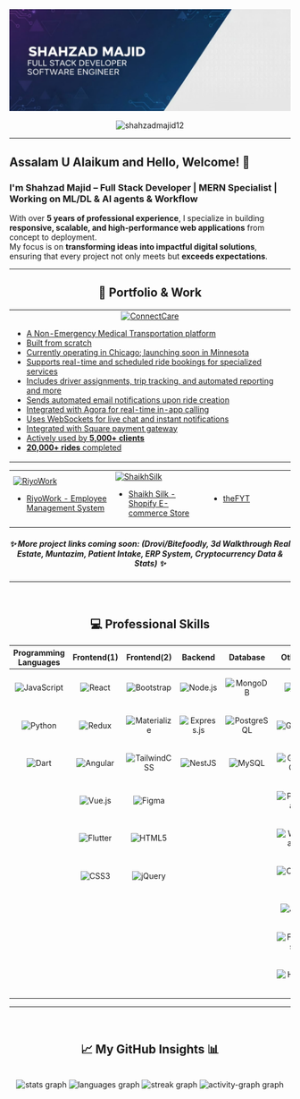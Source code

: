 
<img src="https://raw.githubusercontent.com/shahzaddmajid12/shahzaddmajid12/refs/heads/main/images/cover.png" />
</div>

<p align="center"> 
  <img src="https://komarev.com/ghpvc/?username=shahzadmajid12&label=Profile%20views&color=0e75b6&style=flat" alt="shahzadmajid12" /> 
</p>

---

## Assalam U Alaikum and Hello, Welcome! 🌟  

### I'm **Shahzad Majid** – Full Stack Developer | MERN Specialist | Working on ML/DL & AI agents & Workflow  

With over **5 years of professional experience**, I specialize in building **responsive, scalable, and high-performance web applications** from concept to deployment.  
My focus is on **transforming ideas into impactful digital solutions**, ensuring that every project not only meets but **exceeds expectations**.  
<!--
- 📌 **GitHub Repositories:** [Explore Now](https://github.com/shahzaddmajid12?tab=repositories)
-->

---


<h2 align="center"> 🚀 Portfolio & Work </h2>

<table align="center">
  <tr>
    <td align="center" width="800px">
      <a href="https://www.connectcaretrans.com/" target="_blank">
        <img src="https://connectcaretrans.net/static/media/login-logo2.5c941bfd3ae569821d01.png" alt="ConnectCare" width="150" height="150"/>
<!--         <h4>ConnectCare</h4> -->
        <ul align="left">
          <li>A Non-Emergency Medical Transportation platform</li>
          <li>Built from scratch</li>
          <li>Currently operating in Chicago; launching soon in Minnesota</li>
          <li>Supports real-time and scheduled ride bookings for specialized services</li>
          <li>Includes driver assignments, trip tracking, and automated reporting and more</li>
          <li>Sends automated email notifications upon ride creation</li>
          <li>Integrated with Agora for real-time in-app calling</li>
          <li>Uses WebSockets for live chat and instant notifications</li>
          <li>Integrated with Square payment gateway</li>
          <li>Actively used by <b>5,000+ clients</b></li>
          <li><b>20,000+ rides</b> completed</li>
        </ul>
      </a>
    </td>
  </tr>
</table>
<table align="center">
  <tr>
    <td width="400px">
      <a href="https://riyowork.com/" target="_blank">
        <img src="https://riyowork.com/static/media/logo.aee9c3a17666a569297d.png" alt="RiyoWork" width="150" height="150"/>
<!--         <h4>ConnectCare</h4> -->
        <ul align="left">
          <li>RiyoWork - Employee Management System</li>
        </ul>
      </a>
    </td>
    </td>
    <td width="400px">
      <a href="https://www.shaikhsilk.com/" target="_blank">
        <img src="https://www.shaikhsilk.com/cdn/shop/files/WhatsApp_Image_2025-07-10_at_19.58.51_ccae663d.jpg?height=120&v=1752162715" alt="ShaikhSilk" width="120" height="120"/>
<!--         <h4>ConnectCare</h4> -->
        <ul align="left">
          <li>Shaikh Silk - Shopify E-commerce Store</li>
        </ul>
      </a>
      <td width="400px">
      <a href="https://the-fyt.vercel.app/" target="_blank">
    <!--     <img src="" alt="theFYT" width="150" height="150"/> -->
        <ul align="left">
          <li>theFYT</li>
        </ul>
      </a>
    </td>
    
  </tr>
</table>

<h5 align="center">✨ More project links coming soon: (Drovi/Bitefoodly, 3d Walkthrough Real Estate, Muntazim, Patient Intake, ERP System, Cryptocurrency Data & Stats) ✨</h5>

---

<br clear="both">

<h2 align="center"> 💻 Professional Skills </h2>

<p align="center">

  <!-- Frameworks & Libraries 
  <a href="https://reactjs.org/"><img src="https://img.shields.io/badge/React-20232A?style=for-the-badge&logo=react&logoColor=61DAFB" /></a>
  <a href="https://redux.js.org"><img src="https://img.shields.io/badge/Redux-593D88?style=for-the-badge&logo=redux&logoColor=white" /></a>
  <a href="https://angular.io"><img src="https://img.shields.io/badge/Angular-DD0031?style=for-the-badge&logo=angular&logoColor=white" /></a>
  <a href="https://vuejs.org/"><img src="https://img.shields.io/badge/Vue.js-35495E?style=for-the-badge&logo=vue.js&logoColor=4FC08D" /></a>
  <a href="https://flutter.dev"><img src="https://img.shields.io/badge/Flutter-02569B?style=for-the-badge&logo=flutter&logoColor=white" /></a>
  <a href="https://dart.dev"><img src="https://img.shields.io/badge/Dart-0175C2?style=for-the-badge&logo=dart&logoColor=white" /></a>
  <a href="https://nestjs.com/"><img src="https://img.shields.io/badge/NestJS-E0234E?style=for-the-badge&logo=nestjs&logoColor=white" /></a>
  <a href="https://expressjs.com/"><img src="https://img.shields.io/badge/Express.js-404D59?style=for-the-badge" /></a>
  <a href="https://developer.mozilla.org/en-US/docs/Web/JavaScript"><img src="https://img.shields.io/badge/JavaScript-323330?style=for-the-badge&logo=javascript&logoColor=F7DF1E" /></a>
-->
  <!-- Languages 
  <a href="https://www.python.org/"><img src="https://img.shields.io/badge/Python-3670A0?style=for-the-badge&logo=python&logoColor=ffdd54" /></a>
  <a href="https://www.oracle.com/"><img src="https://img.shields.io/badge/Oracle-F80000?style=for-the-badge&logo=oracle&logoColor=white" /></a>
-->
  <!-- Databases 
  <a href="https://www.mongodb.com/"><img src="https://img.shields.io/badge/MongoDB-4EA94B?style=for-the-badge&logo=mongodb&logoColor=white" /></a>
  <a href="https://www.postgresql.org/"><img src="https://img.shields.io/badge/PostgreSQL-316192?style=for-the-badge&logo=postgresql&logoColor=white" /></a>
-->
  <!-- Cloud & Hosting 
  <a href="https://aws.amazon.com/"><img src="https://img.shields.io/badge/AWS-FF9900?style=for-the-badge&logo=amazonaws&logoColor=white" /></a>
  <a href="https://firebase.google.com/"><img src="https://img.shields.io/badge/Firebase-039BE5?style=for-the-badge&logo=firebase" /></a>
  <a href="https://heroku.com"><img src="https://img.shields.io/badge/Heroku-430098?style=for-the-badge&logo=heroku&logoColor=white" /></a>
-->
  <!-- UI / Design 
  <a href="https://getbootstrap.com/"><img src="https://img.shields.io/badge/Bootstrap-563D7C?style=for-the-badge&logo=bootstrap&logoColor=white" /></a>
  <a href="https://materializecss.com/"><img src="https://img.shields.io/badge/Materialize-E91E63?style=for-the-badge&logo=material-design&logoColor=white" /></a>
  <a href="https://tailwindcss.com/"><img src="https://img.shields.io/badge/Tailwind_CSS-38B2AC?style=for-the-badge&logo=tailwind-css&logoColor=white" /></a>
  <a href="https://www.figma.com/"><img src="https://img.shields.io/badge/Figma-F24E1E?style=for-the-badge&logo=figma&logoColor=white" /></a>
-->
  <!-- Data Science / ML 
  <a href="https://pandas.pydata.org/"><img src="https://img.shields.io/badge/Pandas-150458?style=for-the-badge&logo=pandas&logoColor=white" /></a>
  <a href="https://seaborn.pydata.org/"><img src="https://img.shields.io/badge/Seaborn-3776AB?style=for-the-badge&logo=python&logoColor=white" /></a>
  <a href="https://pytorch.org/"><img src="https://img.shields.io/badge/PyTorch-EE4C2C?style=for-the-badge&logo=pytorch&logoColor=white" /></a>
  <a href="https://www.tensorflow.org/"><img src="https://img.shields.io/badge/TensorFlow-FF6F00?style=for-the-badge&logo=tensorflow&logoColor=white" /></a>
  <a href="https://opencv.org/"><img src="https://img.shields.io/badge/OpenCV-5C3EE8?style=for-the-badge&logo=opencv&logoColor=white" /></a>
-->

  <!-- Tools 
  <a href="https://git-scm.com/"><img src="https://img.shields.io/badge/Git-F05032?style=for-the-badge&logo=git&logoColor=white" /></a>
  <a href="https://graphql.org/"><img src="https://img.shields.io/badge/GraphQL-E10098?style=for-the-badge&logo=graphql&logoColor=white" /></a>
  <a href="https://postman.com/"><img src="https://img.shields.io/badge/Postman-FF6C37?style=for-the-badge&logo=postman&logoColor=white" /></a>
  <a href="https://webpack.js.org/"><img src="https://img.shields.io/badge/Webpack-8DD6F9?style=for-the-badge&logo=webpack&logoColor=black" /></a>
  <a href="https://www.chartjs.org/"><img src="https://img.shields.io/badge/Chart.js-FF6384?style=for-the-badge&logo=chartdotjs&logoColor=white" /></a>
-->
</p>


| **Programming Languages** | **Frontend(1)** | **Frontend(2)** | **Backend** | **Database** | **Others** |
| ------------------------ | --------------------- | --------------------- | ---------------- | --------------- | -------------- |
| <p align="center">![JavaScript](https://img.shields.io/badge/JavaScript-F7DF1E?style=flat-square&logo=JavaScript&logoColor=white)</p> | <p align="center">![React](https://img.shields.io/badge/-React-61DAFB?style=flat-square&logo=react&logoColor=000000)</p> | <p align="center">![Bootstrap](https://img.shields.io/badge/-Bootstrap-563D7C?style=flat-square&logo=Bootstrap&logoColor=white)</p> | <p align="center">![Node.js](https://img.shields.io/badge/Node.js-339933?style=flat-square&logo=node.js&logoColor=white)</p> | <p align="center">![MongoDB](https://img.shields.io/badge/-MongoDB-green?style=flat-square&logo=mongodb&logoColor=ffffff)</p> | <p align="center">![Git](https://img.shields.io/badge/-Git-%23F05032?style=flat-square&logo=git&logoColor=%23ffffff)</p> |
| <p align="center">![Python](https://img.shields.io/badge/Python-3776AB?style=flat-square&logo=Python&logoColor=white)</p> | <p align="center">![Redux](https://img.shields.io/badge/Redux-593D88?style=flat-square&logo=redux&logoColor=white)</p> | <p align="center">![Materialize](https://img.shields.io/badge/Materialize-E91E63?style=flat-square&logo=material-design&logoColor=white)</p> | <p align="center">![Express.js](https://img.shields.io/badge/Express.js-%23404d59.svg?style=flat-square&logo=express&logoColor=%2361DAFB)</p> | <p align="center">![PostgreSQL](https://img.shields.io/badge/PostgreSQL-316192?style=flat-square&logo=postgresql&logoColor=white)</p> | <p align="center">![GitHub](https://img.shields.io/badge/-GitHub-181717?style=flat-square&logo=github)</p> |
| <p align="center">![Dart](https://img.shields.io/badge/Dart-0175C2?style=flat-square&logo=dart&logoColor=white)</p> | <p align="center">![Angular](https://img.shields.io/badge/-Angular-DD0031?style=flat-square&logo=angular)</p> | <p align="center">![TailwindCSS](https://img.shields.io/badge/Tailwind_CSS-38B2AC?style=flat-square&logo=tailwind-css&logoColor=white)</p> | <p align="center">![NestJS](https://img.shields.io/badge/NestJS-E0234E?style=flat-square&logo=nestjs&logoColor=white)</p> | <p align="center">![MySQL](https://img.shields.io/badge/MySQL-000000?style=flat-square&logo=MySQL&logoColor=white)</p> | <p align="center">![GraphQL](https://img.shields.io/badge/GraphQL-E10098?style=flat-square&logo=graphql&logoColor=white)</p> |
|  | <p align="center">![Vue.js](https://img.shields.io/badge/Vue.js-35495E?style=flat-square&logo=vue.js&logoColor=4FC08D)</p> | <p align="center">![Figma](https://img.shields.io/badge/Figma-F24E1E?style=flat-square&logo=figma&logoColor=white)</p> | | | <p align="center">![Postman](https://img.shields.io/badge/Postman-FF6C37?style=flat-square&logo=postman&logoColor=white)</p> |
|  | <p align="center">![Flutter](https://img.shields.io/badge/Flutter-02569B?style=flat-square&logo=flutter&logoColor=white)</p> | <p align="center">![HTML5](https://img.shields.io/badge/-HTML5-%23E44D27?style=flat-square&logo=html5&logoColor=ffffff)</p> | | | <p align="center">![Webpack](https://img.shields.io/badge/Webpack-8DD6F9?style=flat-square&logo=webpack&logoColor=black)</p> |
|  | <p align="center">![CSS3](https://img.shields.io/badge/-CSS3-%231572B6?style=flat-square&logo=css3)</p> | <p align="center">![jQuery](https://img.shields.io/badge/jQuery-%230769AD.svg?style=flat-square&logo=jquery&logoColor=white)</p> | | | <p align="center">![Chart.js](https://img.shields.io/badge/Chart.js-FF6384?style=flat-square&logo=chartdotjs&logoColor=white)</p> |
|  | | | | | <p align="center">![AWS](https://img.shields.io/badge/AWS-FF9900?style=flat-square&logo=amazonaws&logoColor=white)</p> |
|  | | | | | <p align="center">![Firebase](https://img.shields.io/badge/Firebase-039BE5?style=flat-square&logo=firebase)</p> |
|  | | | | | <p align="center">![Heroku](https://img.shields.io/badge/Heroku-430098?style=flat-square&logo=heroku&logoColor=white)</p> |


---

<br clear="both">

<h2 align="center"> 📈 My GitHub Insights 📊</h2>

<br clear="both">

<div align="center">
  <img src="https://github-readme-stats.vercel.app/api?username=shahzaddmajid12&hide_title=false&hide_rank=false&show_icons=true&include_all_commits=true&count_private=true&disable_animations=false&theme=discord_old_blurple&locale=en&hide_border=true&order=1" height="150" alt="stats graph"  />
  <img src="https://github-readme-stats.vercel.app/api/top-langs?username=shahzaddmajid12&locale=en&hide_title=false&layout=compact&card_width=320&langs_count=12&theme=discord_old_blurple&hide_border=true&order=2" height="150" alt="languages graph"  />
  <img src="https://streak-stats.demolab.com?user=shahzaddmajid12&locale=en&mode=daily&theme=discord_old_blurple&hide_border=true&border_radius=5&order=3&card_width=800" height="150" alt="streak graph"  />
  <img src="https://github-readme-activity-graph.vercel.app/graph?username=shahzaddmajid12&bg_color=000000&color=00f9ff&line=00f9ff&point=ffffff&area=true&hide_border=true&radius=16&order=5" height="300" alt="activity-graph graph"  />
</div>
